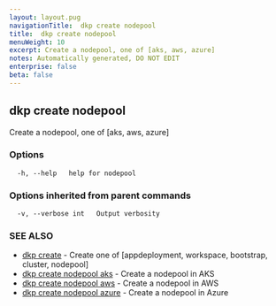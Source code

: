 ```yaml
---
layout: layout.pug
navigationTitle:  dkp create nodepool
title:  dkp create nodepool
menuWeight: 10
excerpt: Create a nodepool, one of [aks, aws, azure]
notes: Automatically generated, DO NOT EDIT
enterprise: false
beta: false
---
```

<!-- vale off -->
<!-- markdownlint-disable -->

## dkp create nodepool

Create a nodepool, one of [aks, aws, azure]

### Options

```
  -h, --help   help for nodepool
```

### Options inherited from parent commands

```
  -v, --verbose int   Output verbosity
```

### SEE ALSO

* [dkp create](/dkp/kommander/2.2/cli/dkp/create/)	 - Create one of [appdeployment, workspace, bootstrap, cluster, nodepool]
* [dkp create nodepool aks](/dkp/kommander/2.2/cli/dkp/create/nodepool/aks/)	 - Create a nodepool in AKS
* [dkp create nodepool aws](/dkp/kommander/2.2/cli/dkp/create/nodepool/aws/)	 - Create a nodepool in AWS
* [dkp create nodepool azure](/dkp/kommander/2.2/cli/dkp/create/nodepool/azure/)	 - Create a nodepool in Azure

